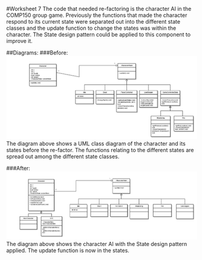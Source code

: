 #Worksheet 7
The code that needed re-factoring is the character AI in the COMP150 group game. Previously the functions that made the character respond to its current state were separated out into the different state classes and the update function to change the states was within the character. The State design pattern could be applied to this component to improve it.

##Diagrams:
###Before:
![Before re-factor](https://raw.githubusercontent.com/MaddieK19/comp110-worksheets/master/Worksheet%207/Diagram%20before%20refactor.png) 
The diagram above shows a UML class diagram of the character and its states before the re-factor. The functions relating to the different states are spread out among the different state classes.  

###After:   
![After re-factor](https://raw.githubusercontent.com/MaddieK19/comp110-worksheets/master/Worksheet%207/Diagram%20after%20refactor.png)  
The diagram above shows the character AI with the State design pattern applied. The update function is now in the states.
